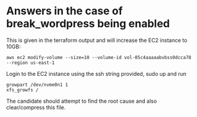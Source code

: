 # Answers in the case of break_wordpress being enabled

This is given in the terraform output and will increase the EC2 instance to 10GB:
```
aws ec2 modify-volume --size=10 --volume-id vol-05c4aaaaabvbss0dcca78 --region us-east-1
```

Login to the EC2 instance using the ssh string provided, sudo up and run

```
growpart /dev/nvme0n1 1
xfs_growfs /
```

The candidate should attempt to find the root cause and also clear/compress this file.
